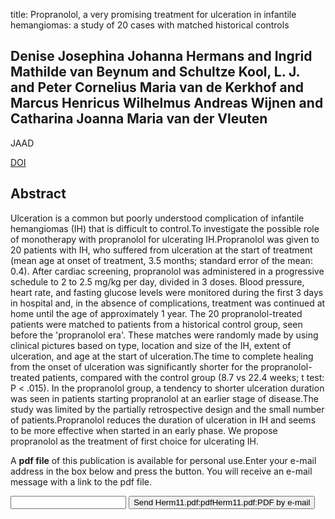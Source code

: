 title: Propranolol, a very promising treatment for ulceration in infantile hemangiomas: a study of 20 cases with matched historical controls

## Denise Josephina Johanna Hermans and Ingrid Mathilde van Beynum and Schultze Kool, L. J. and Peter Cornelius Maria van de Kerkhof and Marcus Henricus Wilhelmus Andreas Wijnen and Catharina Joanna Maria van der Vleuten
JAAD

<a href="https://doi.org/10.1016/j.jaad.2011.01.025">DOI</a>

## Abstract
Ulceration is a common but poorly understood complication of infantile hemangiomas (IH) that is difficult to control.To investigate the possible role of monotherapy with propranolol for ulcerating IH.Propranolol was given to 20 patients with IH, who suffered from ulceration at the start of treatment (mean age at onset of treatment, 3.5 months; standard error of the mean: 0.4). After cardiac screening, propranolol was administered in a progressive schedule to 2 to 2.5 mg/kg per day, divided in 3 doses. Blood pressure, heart rate, and fasting glucose levels were monitored during the first 3 days in hospital and, in the absence of complications, treatment was continued at home until the age of approximately 1 year. The 20 propranolol-treated patients were matched to patients from a historical control group, seen before the 'propranolol era'. These matches were randomly made by using clinical pictures based on type, location and size of the IH, extent of ulceration, and age at the start of ulceration.The time to complete healing from the onset of ulceration was significantly shorter for the propranolol-treated patients, compared with the control group (8.7 vs 22.4 weeks; t test: P < .015). In the propranolol group, a tendency to shorter ulceration duration was seen in patients starting propranolol at an earlier stage of disease.The study was limited by the partially retrospective design and the small number of patients.Propranolol reduces the duration of ulceration in IH and seems to be more effective when started in an early phase. We propose propranolol as the treatment of first choice for ulcerating IH.

A <b>pdf file</b> of this publication is available for personal use.Enter your e-mail address in the box below and press the button. You will receive an e-mail message with a link to the pdf file.
<form action="sender.php">  <input type="text" name="email">  <input type="submit" value="Send Herm11.pdf:pdfHerm11.pdf:PDF by e-mail"></form>